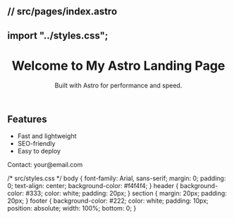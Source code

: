 // src/pages/index.astro
---
import "../styles.css";
---

<!DOCTYPE html>
<html lang="en">
<head>
    <meta charset="UTF-8" />
    <meta name="viewport" content="width=device-width, initial-scale=1.0" />
    <title>Astro Landing Page</title>
</head>
<body>
    <header>
        <h1>Welcome to My Astro Landing Page</h1>
        <p>Built with Astro for performance and speed.</p>
    </header>
    <section>
        <h2>Features</h2>
        <ul>
            <li>Fast and lightweight</li>
            <li>SEO-friendly</li>
            <li>Easy to deploy</li>
        </ul>
    </section>
    <footer>
        <p>Contact: your@email.com</p>
    </footer>
</body>
</html>

/* src/styles.css */
body {
    font-family: Arial, sans-serif;
    margin: 0;
    padding: 0;
    text-align: center;
    background-color: #f4f4f4;
}
header {
    background-color: #333;
    color: white;
    padding: 20px;
}
section {
    margin: 20px;
    padding: 20px;
}
footer {
    background-color: #222;
    color: white;
    padding: 10px;
    position: absolute;
    width: 100%;
    bottom: 0;
}
